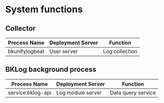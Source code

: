 # System functions
## Collector

| Process Name | Deployment Server | Function |
| -------------- | ---------- | -------- |
| bkunifylogbeat | User server | Log collection |

## BKLog background process

| Process Name | Deployment Server | Function |
| ------------------ | --------------- | ---------- |
| service:bklog-api | Log module server | Data query service |